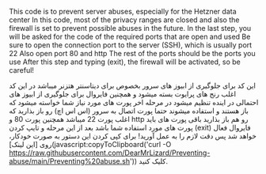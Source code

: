 This code is to prevent server abuses, especially for the Hetzner data center
In this code, most of the privacy ranges are closed and also the firewall is set to prevent possible abuses in the future.
In the last step, you will be asked for the code of the required ports that are open and used
Be sure to open the connection port to the server (SSH), which is usually port 22
Also open port 80 and http
The rest of the ports should be the ports you use
After this step and typing (exit), the firewall will be activated, so be careful!

این کد برای جلوگیری از ابیوز های سرور بخصوص برای دیتاسنتر هتزنر میباشد 
در این کد اغلب رنج های پرایوت بسته میشود و همچنین فایروال برای جلوگیری از ابیوز های احتمالی در اینده تنظیم میشود 
در مرحله اخر پورت های مورد نیاز شما خواسته میشود که باز هستند و استفاده میشوند 
حتما پورت اتصال به سرور (اس اس اچ) رو باز بذارید که اغلب پورت 22 میباشد 
همچنین پورت 80 و http  رو هم باز بذارید 
باقی پورت های باید پورت های مورد استفاده شما باشد
بعد از این مرحله و تایپ کردن (exit) فایروال فعال خواهد شد پس دقت لازم را به عمل آورید!
برای کپی کردن این دستور به صورت خودکار، روی [این لینک](javascript:copyToClipboard('curl -O https://raw.githubusercontent.com/DearMrLizard/Preventing-abuse/main/Preventing%20abuse.sh')) کلیک کنید.

